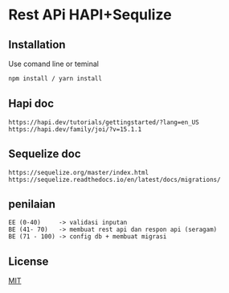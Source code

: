 # Rest APi HAPI+Sequlize



## Installation

Use  comand line or teminal
```bash
npm install / yarn install
```

## Hapi doc

```
https://hapi.dev/tutorials/gettingstarted/?lang=en_US
https://hapi.dev/family/joi/?v=15.1.1

```

## Sequelize doc

```
https://sequelize.org/master/index.html
https://sequelize.readthedocs.io/en/latest/docs/migrations/

```
## penilaian

```
EE (0-40)     -> validasi inputan 
BE (41- 70)   -> membuat rest api dan respon api (seragam)
BE (71 - 100) -> config db + membuat migrasi

```
## License
[MIT](https://choosealicense.com/licenses/mit/)
